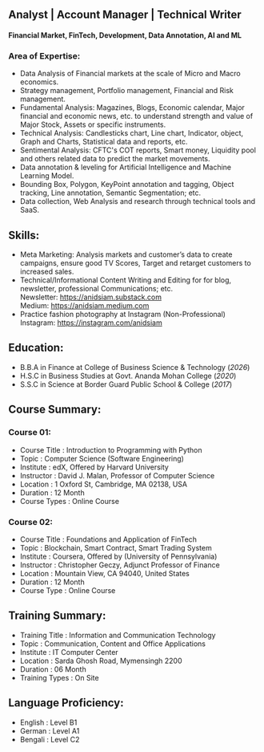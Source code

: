 ## Analyst | Account Manager | Technical Writer
#### Financial Market, FinTech, Development, Data Annotation, AI and ML
### Area of Expertise:
- Data Analysis of Financial markets at the scale of Micro and Macro economics.
- Strategy management, Portfolio management, Financial and Risk management.
- Fundamental Analysis: Magazines, Blogs, Economic calendar, Major financial 
  and economic news, etc. to understand strength and value of Major Stock,
  Assets or specific instruments.
- Technical Analysis: Candlesticks chart, Line chart, Indicator, object, 
  Graph and Charts, Statistical data and reports, etc.
- Sentimental Analysis: CFTC's COT reports, Smart money, Liquidity pool and others 
  related data to predict the market movements.
- Data annotation & leveling for Artificial Intelligence and Machine Learning Model.
- Bounding Box, Polygon, KeyPoint annotation and tagging, Object tracking, Line annotation, Semantic Segmentation; etc.
- Data collection, Web Analysis and research through technical tools and SaaS.

## Skills:
- Meta Marketing: Analysis markets and customer’s data to create campaigns, 
  ensure good TV Scores, Target and retarget customers to increased sales.
- Technical/Informational Content Writing and Editing for for blog, newsletter, professional Communications; etc.                                                   
  Newsletter: https://anidsiam.substack.com                                                                                
  Medium: https://anidsiam.medium.com
- Practice fashion photography at Instagram (Non-Professional)                                                            
  Instagram: https://instagram.com/anidsiam
  
## Education:
- B.B.A in Finance at College of Business Science & Technology (_2026_)
- H.S.C in Business Studies at Govt. Ananda Mohan College (_2020_)
- S.S.C in Science at Border Guard Public School & College (_2017_)

## Course Summary:
### Course 01:
- Course Title        : Introduction to Programming with Python
- Topic               : Computer Science (Software Engineering)  
- Institute           : edX, Offered by Harvard University
- Instructor          : David J. Malan, Professor of Computer Science
- Location            : 1 Oxford St, Cambridge, MA 02138, USA
- Duration            : 12 Month
- Course Types        : Online Course

### Course 02:
- Course Title        : Foundations and Application of FinTech
- Topic               : Blockchain, Smart Contract, Smart Trading System
- Institute           : Coursera, Offered by (University of Pennsylvania)
- Instructor          : Christopher Geczy, Adjunct Professor of Finance
- Location            : Mountain View, CA 94040, United States
- Duration            : 12 Month
- Course Type         : Online Course

## Training Summary:
- Training Title        : Information and Communication Technology
- Topic                 : Communication, Content and Office Applications 
- Institute             : IT Computer Center
- Location              : Sarda Ghosh Road, Mymensingh 2200 
- Duration              : 06 Month
- Training Types        : On Site

## Language Proficiency:
- English : Level B1
- German  : Level A1
- Bengali : Level C2 
